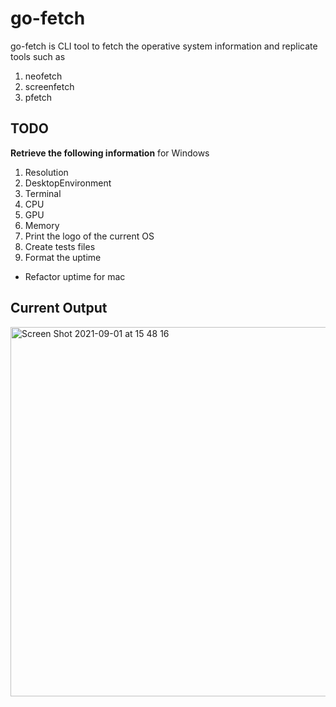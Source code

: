 # go-fetch
go-fetch is CLI tool to fetch the operative system information and replicate tools such as
1. neofetch
2. screenfetch
3. pfetch

## TODO
**Retrieve the following information** for Windows
1. Resolution
2. DesktopEnvironment
3. Terminal
4. CPU
5. GPU
6. Memory
7. Print the logo of the current OS
8. Create tests files
9. Format  the uptime

- Refactor uptime for mac


## Current Output
<img width="591" alt="Screen Shot 2021-09-01 at 15 48 16" src="https://user-images.githubusercontent.com/34588445/139793025-19894dd8-47c4-4fa5-b06c-e77eebc6b9ae.png">
